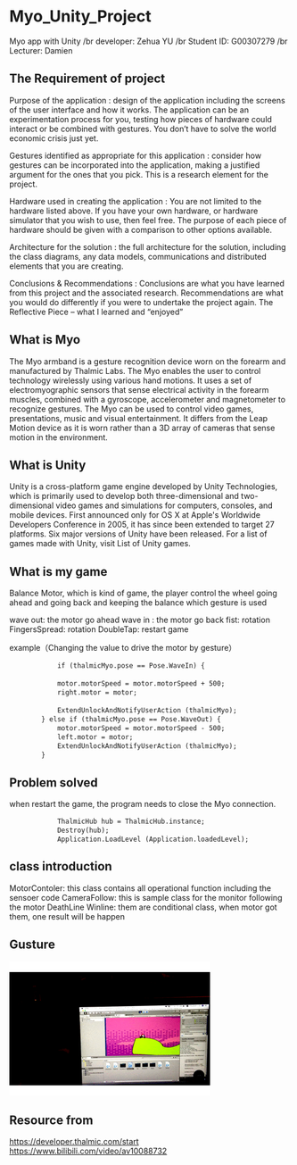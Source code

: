 # Myo_Unity_Project
 Myo app with Unity    /br developer: Zehua YU /br
 Student ID: G00307279 /br  Lecturer: Damien
## The Requirement of project

Purpose of the application : design of the application including the screens of the user interface and
how it works. The application can be an experimentation process for you, testing how pieces of
hardware could interact or be combined with gestures. You don’t have to solve the world economic
crisis just yet.

Gestures identified as appropriate for this application : consider how gestures can be incorporated
into the application, making a justified argument for the ones that you pick. This is a research
element for the project.

Hardware used in creating the application : You are not limited to the hardware listed above. If
you have your own hardware, or hardware simulator that you wish to use, then feel free. The
purpose of each piece of hardware should be given with a comparison to other options available.

Architecture for the solution : the full architecture for the solution, including the class diagrams,
any data models, communications and distributed elements that you are creating.

Conclusions & Recommendations : Conclusions are what you have learned from this project and
the associated research. Recommendations are what you would do differently if you were to
undertake the project again. The Reflective Piece – what I learned and “enjoyed” 

## What is Myo

The Myo armband is a gesture recognition device worn on the forearm and manufactured by Thalmic Labs. The Myo enables the user to control technology wirelessly using various hand motions. It uses a set of electromyographic sensors that sense electrical activity in the forearm muscles, combined with a gyroscope, accelerometer and magnetometer to recognize gestures. The Myo can be used to control video games, presentations, music and visual entertainment. It differs from the Leap Motion device as it is worn rather than a 3D array of cameras that sense motion in the environment.

## What is Unity

Unity is a cross-platform game engine developed by Unity Technologies, which is primarily used to develop both three-dimensional and two-dimensional video games and simulations for computers, consoles, and mobile devices. First announced only for OS X at Apple's Worldwide Developers Conference in 2005, it has since been extended to target 27 platforms. Six major versions of Unity have been released. For a list of games made with Unity, visit List of Unity games.

## What is my game 

Balance Motor, which is kind of game, the player control the wheel going ahead and going back and keeping the balance
which gesture is used


wave out: the motor go ahead
wave in : the motor go back
fist: rotation
FingersSpread: rotation
DoubleTap: restart game

example（Changing the value to drive the motor by gesture）
                    
		        if (thalmicMyo.pose == Pose.WaveIn) {

				motor.motorSpeed = motor.motorSpeed + 500;
				right.motor = motor;

				ExtendUnlockAndNotifyUserAction (thalmicMyo);
			} else if (thalmicMyo.pose == Pose.WaveOut) {
				motor.motorSpeed = motor.motorSpeed - 500;
				left.motor = motor;
				ExtendUnlockAndNotifyUserAction (thalmicMyo);
			}

## Problem solved

when restart the game, the program needs to close the Myo connection.
               
               
                ThalmicHub hub = ThalmicHub.instance;
				Destroy(hub);
				Application.LoadLevel (Application.loadedLevel);

## class introduction

MotorContoler: this class contains all operational function including the sensoer code
CameraFollow: this is sample class for the monitor following the motor
DeathLine Winline: them are conditional class, when motor got them, one result will be happen

## Gusture

![](https://github.com/Zehuayu/Myo_Unity_Project/blob/master/iamges/111.gif)

## Resource from      
https://developer.thalmic.com/start  
https://www.bilibili.com/video/av10088732       


